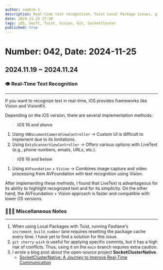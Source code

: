 ```yaml
---
author: sookim-1
description: Real-time text recognition, Tuist Local Package issues, git cherry-pick, SocketClusterNative blog post
date: 2024-11-25 17:30
tags: iOS, Swift, Tuist, Vision, Git, SocketCluster
published: true
---
```

# Number: 042, Date: 2024-11-25
## 2024.11.19 ~ 2024.11.24
### 👁️ Real-Time Text Recognition

---

If you want to recognize text in real-time, iOS provides frameworks like Vision and VisionKit.

Depending on the iOS version, there are several implementation methods:

> **iOS 16 and above**
> 
1. Using `VNDocumentCameraViewController` → Custom UI is difficult to implement due to its limitations.
2. Using `DataScannerViewController` → Offers various options with LiveText (e.g., phone numbers, emails, URLs, etc.).

> **iOS 16 and below**
> 
1. Using `AVFoundation` + `Vision` → Combines image capture and video processing from AVFoundation with text recognition using Vision.

After implementing these methods, I found that LiveText is advantageous for its ability to highlight recognized text and for its simplicity. On the other hand, the AVFoundation + Vision approach is faster and compatible with lower OS versions.

### 🙋🏻‍♂️ Miscellaneous Notes

---

1. When using Local Packages with Tuist, running Fastlane's `increment_build_number` lane requires resetting the package cache every time. I have yet to find a solution for this issue.
2. `git cherry-pick` is useful for applying specific commits, but it has a high risk of conflicts. Thus, using it on the `main` branch requires extra caution.
3. I wrote a blog post about the open-source project **SocketClusterNative**.
    - [SocketClusterNative: A Journey to Improve Real-Time Communication]([https://medium.com/@sookim-1/socketclusternative-실시간-통신-개선을-위한-여정-9161e10a3d3b](https://medium.com/@sookim-1/socketclusternative-%EC%8B%A4%EC%8B%9C%EA%B0%84-%ED%86%B5%EC%8B%A0-%EA%B0%9C%EC%84%A0%EC%9D%84-%EC%9C%84%ED%95%9C-%EC%97%AC%EC%A0%95-9161e10a3d3b))
